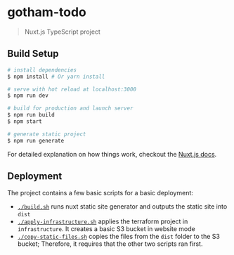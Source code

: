 # gotham-todo

> Nuxt.js TypeScript project

## Build Setup

``` bash
# install dependencies
$ npm install # Or yarn install

# serve with hot reload at localhost:3000
$ npm run dev

# build for production and launch server
$ npm run build
$ npm start

# generate static project
$ npm run generate
```

For detailed explanation on how things work, checkout the [Nuxt.js docs](https://github.com/nuxt/nuxt.js).

## Deployment

The project contains a few basic scripts for a basic deployment: 

* [`./build.sh`](./build.sh) runs nuxt static site generator and outputs the static site into `dist`
* [`./apply-infrastructure.sh`](./apply-infrastructure.sh) applies the terraform project in `infrastructure`. It creates a basic S3 bucket in website mode
* [`./copy-static-files.sh`](./copy-static-files.sh) copies the files from the `dist` folder to the S3 bucket; Therefore, it requires that the other two scripts ran first.
